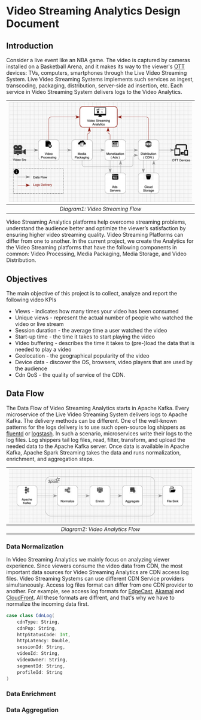 # Video Streaming Analytics Design Document

## Introduction
Consider a live event like an NBA game. The video is captured by cameras installed on a Basketball Arena, and it makes its way to the viewer's [OTT](https://en.wikipedia.org/wiki/Over-the-top_media_service) devices: TVs, computers, smartphones through the Live Video Streaming System. Live Video Streaming Systems implements such services as ingest, transcoding, packaging, distribution, server-side ad insertion, etc. Each service in Video Streaming System delivers logs to the Video Analytics.

| ![Video Streaming Analytics](https://github.com/dimastatz/video-streaming-analytics/blob/main/docs/chart-video-streaming.png) |
|:--:| 
| *Diagram1: Video Streaming Flow* |

Video Streaming Analytics platforms help overcome streaming problems, understand the audience better and optimize the viewer’s satisfaction by ensuring higher video streaming quality. 
Video Streaming Platforms can differ from one to another. In the current project, we create the Analytics for the Video Streaming platforms that have the following components in common: Video Processing, Media Packaging, Media Storage, and Video Distribution.

## Objectives
The main objective of this project is to collect, analyze and report the following video KPIs
  - Views - indicates how many times your video has been consumed
  - Unique views - represent the actual number of people who watched the video or live stream
  - Session duration - the average time a user watched the video
  - Start-up time - the time it takes to start playing the video
  - Video buffering - describes the time it takes to (pre-)load the data that is needed to play a video
  - Geolocation - the geographical popularity of the video
  - Device data - discover the OS, browsers, video players that are used by the audience 
  - Cdn QoS - the quality of service of the CDN.

## Data Flow
The Data Flow of Video Streaming Analytics starts in Apache Kafka. Every microservice of the Live Video Streaming System delivers logs to Apache Kafka. The delivery methods can be different. One of the well-known patterns for the logs delivery is to use such open-source log shippers as [fluentd](https://www.fluentd.org/) or [logstash](https://www.elastic.co/logstash/). In such a scenario, microservices write their logs to the log files. Log shippers tail log files, read, filter, transform, and upload the needed data to the Apache Kafka server. 
Once data is available in Apache Kafka, Apache Spark Streaming takes the data and runs normalization, enrichment, and aggregation steps. 

| ![alt text](https://github.com/dimastatz/video-streaming-analytics/blob/0ec45b4eb3200fd7edbb32c5d09a538f863dce3b/docs/chart-spark-app.png) |
| :--: |
| *Diagram2: Video Analytics Flow* |  


### Data Normalization
In Video Streaming Analytics we mainly focus on analyzing viewer experience. Since viewers consume the video data from CDN, the most important data sources for Video Streaming Analytics are CDN access log files. Video Streaming Systems can use different CDN Service providers simultaneously. Access log files format can differ from one CDN provider to another. For example, see access log formats for [EdgeCast](https://docs.edgecast.com/cdn/Content/RTLD/Log-Fields.htm), [Akamai](https://learn.akamai.com/en-us/webhelp/datastream/datastream-user-guide/GUID-56313AE3-C16F-4BCF-9D83-C26DE737F762.html) and [CloudFront](https://docs.aws.amazon.com/AmazonCloudFront/latest/DeveloperGuide/AccessLogs.html#access-logs-analyzing). All these formats are diffrent, and that's why we have to normalize the incoming data first.
```scala
case class CdnLog(
    cdnType: String,
    cdnPop: String,
    httpStatusCode: Int,
    httpLatency: Double,
    sessionId: String,
    videoId: String,
    videoOwner: String,
    segmentId: String,
    profileId: String
)
```

### Data Enrichment

### Data Aggregation


